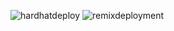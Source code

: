 
 
![hardhatdeploy](https://github.com/user-attachments/assets/b335213e-66b0-4b71-9935-df54ccd9beb3)
![remixdeployment](https://github.com/user-attachments/assets/7db2d8d0-6f7a-4004-9adc-aee3b114ac6f)
